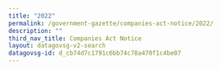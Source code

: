 ```yaml
---
title: "2022"
permalink: /government-gazette/companies-act-notice/2022/
description: ""
third_nav_title: Companies Act Notice
layout: datagovsg-v2-search
datagovsg-id: d_cb74d7c1791c6bb74c78a470f1c4be07
---
```

